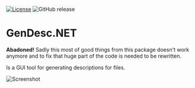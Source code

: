 [![License](https://img.shields.io/github/license/SkyCD/GenDesc.NET.svg?maxAge=2592000)](License.txt) ![GitHub release](https://img.shields.io/github/release/SkyCD/GenDesc.NET.svg?maxAge=2592000)
# GenDesc.NET

**Abadoned!** Sadly this most of good things from this package doesn't work anymore and to fix that huge part of the code is needed to be rewritten. 

Is a GUI tool for generating descriptions for files.

![Screenshot](http://bit.ly/GenDescNET-latest-screenshot)
